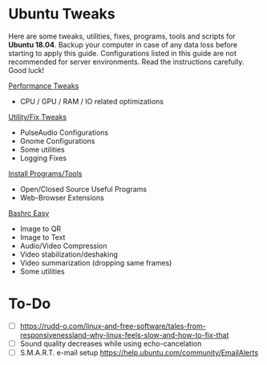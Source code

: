 # Ubuntu Tweaks

Here are some tweaks, utilities, fixes, programs, tools and scripts for **Ubuntu 18.04**. Backup your computer in case of any data loss before starting to apply this guide. Configurations listed in this guide are not recommended for server environments. Read the instructions carefully. Good luck!

[Performance Tweaks](PerformanceTweaks.md)

- CPU / GPU / RAM / IO related optimizations

[Utility/Fix Tweaks](UtilityFixTweaks.md)

- PulseAudio Configurations
- Gnome Configurations
- Some utilities
- Logging Fixes

[Install Programs/Tools](InstallProgramsTools.md)

- Open/Closed Source Useful Programs
- Web-Browser Extensions

[Bashrc Easy](BashrcEasy.md)

- Image to QR
- Image to Text
- Audio/Video Compression
- Video stabilization/deshaking
- Video summarization (dropping same frames)
- Some utilities



# To-Do

- [ ] https://rudd-o.com/linux-and-free-software/tales-from-responsivenessland-why-linux-feels-slow-and-how-to-fix-that
- [ ] Sound quality decreases while using echo-cancelation
- [ ] S.M.A.R.T. e-mail setup https://help.ubuntu.com/community/EmailAlerts